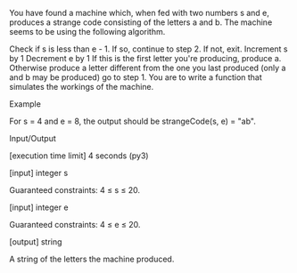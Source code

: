 You have found a machine which, when fed with two numbers s and e, produces a strange code consisting of the letters a and b. The machine seems to be using the following algorithm.

Check if s is less than e - 1. If so, continue to step 2. If not, exit.
Increment s by 1
Decrement e by 1
If this is the first letter you're producing, produce a. Otherwise produce a letter different from the one you last produced (only a and b may be produced)
go to step 1.
You are to write a function that simulates the workings of the machine.

Example

For s = 4 and e = 8, the output should be
strangeCode(s, e) = "ab".

Input/Output

[execution time limit] 4 seconds (py3)

[input] integer s

Guaranteed constraints:
4 ≤ s ≤ 20.

[input] integer e

Guaranteed constraints:
4 ≤ e ≤ 20.

[output] string

A string of the letters the machine produced.